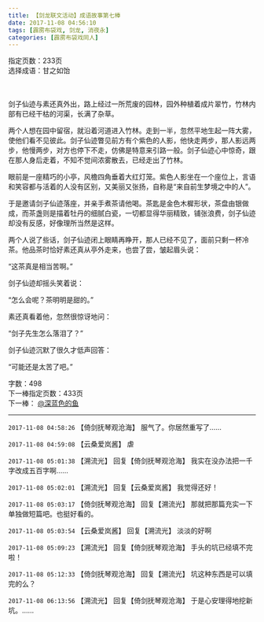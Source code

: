 ```yaml
---
title: 【剑龙联文活动】成语故事第七棒
date: 2017-11-08 04:56:10
tags: [霹雳布袋戏, 剑龙, 消夜永]
categories: [霹雳布袋戏同人]
---
```


<p dir="ltr"  >指定页数：233页<br />选择成语：甘之如饴<br /><br /><br /></p> 


<p dir="ltr"  >剑子仙迹与素还真外出，路上经过一所荒废的园林，园外种植着成片翠竹，竹林内部有已经干枯的河渠，长满了杂草。</p> 
<p dir="ltr"  >两个人想在园中留宿，就沿着河道进入竹林。走到一半，忽然平地生起一阵大雾，使他们看不见彼此。剑子仙迹瞥见前方有个紫色的人影，他快走两步，那人影远两步，他慢两步，对方也停下不走，仿佛是特意来引路一般。剑子仙迹心中惊奇，跟在那人身后走着，不知不觉间浓雾散去，已经走出了竹林。</p> 
<p dir="ltr"  >眼前是一座精巧的小亭，风檐四角垂着大红灯笼。紫色人影坐在一个座位上，言语和笑容都与活着的人没有区别，又美丽又张扬，自称是“来自前生梦境之中的人”。</p> 
<p dir="ltr"  >于是邀请剑子仙迹落座，并亲手煮茶请他喝。茶匙是金色木樨形状，茶盘由银做成，而茶盏则是描着牡丹的细腻白瓷，一切都显得华丽精致，铺张浪费，剑子仙迹却没有反感，好像理所当然是这样。</p> 
<p dir="ltr"  >两个人说了些话，剑子仙迹闭上眼睛再睁开，那人已经不见了，面前只剩一杯冷茶。他品茶时恰好素还真从亭外走来，也尝了尝，皱起眉头说：</p> 
<p dir="ltr"  >“这茶真是相当苦啊。”</p> 
<p dir="ltr"  >剑子仙迹却摇头笑着说：</p> 
<p dir="ltr"  >“怎么会呢？茶明明是甜的。”</p> 
<p dir="ltr"  >素还真看着他，忽然很惊讶地问：</p> 
<p dir="ltr"  >“剑子先生怎么落泪了？”</p> 
<p dir="ltr"  >剑子仙迹沉默了很久才低声回答：</p> 
<p dir="ltr"  >“可能还是太苦了吧。”<br /></p> 
<p dir="ltr"  >字数：498<br />下一棒指定页数：433页<br />下一棒： <a target="_blank" loftermentionblogid="513538819" href="http://www.lofter.com/mentionredirect.do?blogId=513538819"  >@深蓝色的鱼</a> </p>

<!-- more -->

---

`2017-11-08 04:58:26` 【倚剑抚琴观沧海】 服气了。你居然重写了……

`2017-11-08 04:59:08` 【云桑爱岚酱】 虐

`2017-11-08 05:01:38` 【溯流光】 回复【倚剑抚琴观沧海】 我实在没办法把一千字改成五百字啊……

`2017-11-08 05:02:01` 【溯流光】 回复【云桑爱岚酱】 我觉得还好！

`2017-11-08 05:03:17` 【倚剑抚琴观沧海】 回复【溯流光】 那就把那篇充实一下单独做短篇吧。也挺好看的。

`2017-11-08 05:03:54` 【云桑爱岚酱】 回复【溯流光】 淡淡的好啊

`2017-11-08 05:09:23` 【溯流光】 回复【倚剑抚琴观沧海】 手头的坑已经填不完啦！

`2017-11-08 05:12:33` 【倚剑抚琴观沧海】 回复【溯流光】 坑这种东西是可以填完的么？

`2017-11-08 06:13:56` 【溯流光】 回复【倚剑抚琴观沧海】 于是心安理得地挖新坑。……
